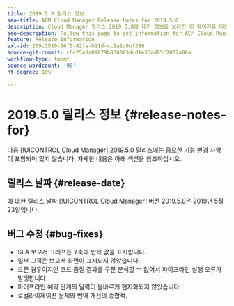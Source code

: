 ```yaml
---
title: 2019.5.0 릴리스 정보
seo-title: AEM Cloud Manager Release Notes for 2019.5.0
description: Cloud Manager 릴리스 2019.5.0에 대한 정보를 보려면 이 페이지를 따르십시오.
seo-description: Follow this page to get information for AEM Cloud Manager Release 2019.5.0.
feature: Release Information
exl-id: 209c3510-26f5-42fa-b11d-cc1a1c9bf389
source-git-commit: c0c25ada09879b850883dcd1e53ad05c7087a80a
workflow-type: tm+mt
source-wordcount: '98'
ht-degree: 10%

---
```


# 2019.5.0 릴리스 정보 {#release-notes-for}

다음 [!UICONTROL Cloud Manager] 2019.5.0 릴리스에는 중요한 기능 변경 사항이 포함되어 있지 않습니다. 자세한 내용은 아래 섹션을 참조하십시오.

## 릴리스 날짜 {#release-date}

에 대한 릴리스 날짜 [!UICONTROL Cloud Manager] 버전 2019.5.0은 2019년 5월 23일입니다.


## 버그 수정 {#bug-fixes}

* SLA 보고서 그래프는 Y축에 반복 값을 표시합니다.
* 일부 고객은 보고서 화면이 표시되지 않았습니다.
* 드문 경우이지만 코드 품질 결과를 구문 분석할 수 없어서 파이프라인 실행 오류가 발생합니다.
* 파이프라인 예약 단계의 달력이 올바르게 현지화되지 않았습니다.
* 로컬라이제이션 문제와 번역 개선의 종합적.
